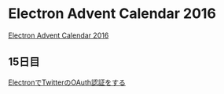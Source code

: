 # Electron Advent Calendar 2016
[Electron Advent Calendar 2016](http://qiita.com/advent-calendar/2016/electron "http://qiita.com/advent-calendar/2016/electron")
## 15日目
[ElectronでTwitterのOAuth認証をする](http://calmery.hatenablog.com/entry/2016/12/14/221156)
